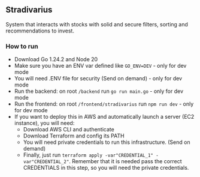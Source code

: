## Stradivarius
System that interacts with stocks with solid and secure filters, sorting and recommendations to invest.

 ### How to run
 * Download Go 1.24.2 and Node 20
 * Make sure you have an ENV var defined like ```GO_ENV=DEV``` - only for dev mode
 * You will need .ENV file for security (Send on demand) - only for dev mode
 * Run the backend:  on root ```/backend``` run  ```go run main.go``` - only for dev mode
 * Run the frontend: on root ```/frontend/stradivarius``` run ```npm run dev``` - only for dev mode
 * If you want to deploy this in AWS and automatically launch a server (EC2 instance), you will need:
   * Download AWS CLI and authenticate
   * Download Terraform and config its PATH
   * You will need private credentials to run this infrastructure. (Send on demand)
   * Finally, just run ```terraform apply -var"CREDENTIAL_1" -var"CREDENTIAL_2"```. Remember that it is needed pass the correct CREDENTIALS in this step, so you will need the private credentials.
